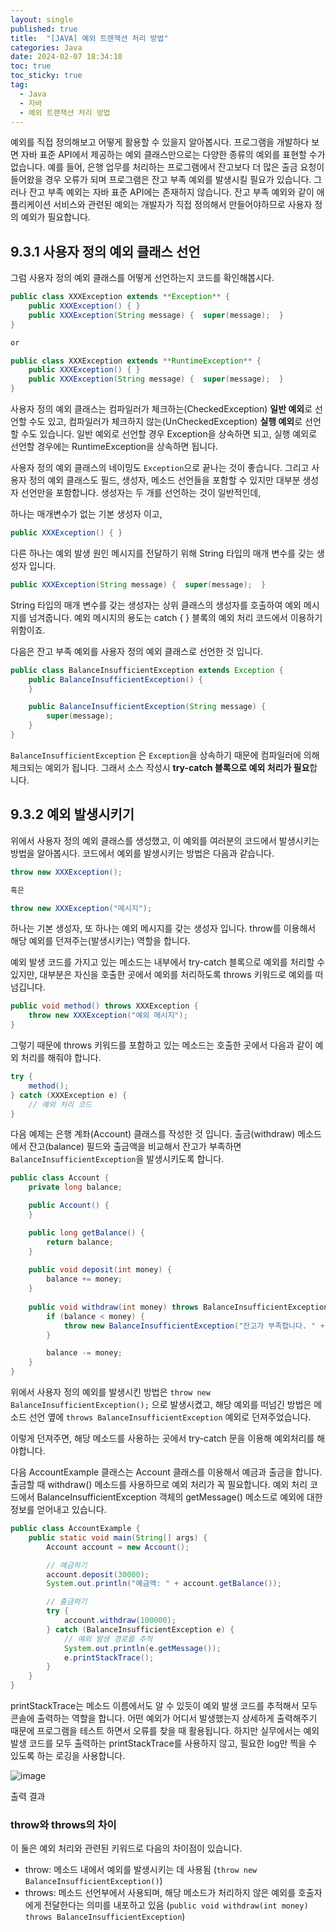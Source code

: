 ```yaml
---
layout: single
published: true
title:  "[JAVA] 예외 트랜잭션 처리 방법"
categories: Java
date: 2024-02-07 18:34:10
toc: true
toc_sticky: true
tag:   
  - Java
  - 자바
  - 예외 트랜잭션 처리 방법
---
```


예외를 직접 정의해보고 어떻게 활용할 수 있을지 알아봅시다. 
프로그램을 개발하다 보면 자바 표준 API에서 제공하는 예외 클래스만으로는 다양한 종류의 예외를 표현할 수가 없습니다. 예를 들어, 은행 업무를 처리하는 프로그램에서 잔고보다 더 많은 출금 요청이 들어왔을 경우 오류가 되며 프로그램은 잔고 부족 예외를 발생시킬 필요가 있습니다. 그러나 잔고 부족 예외는 자바 표준 API에는 존재하지 않습니다. 잔고 부족 예외와 같이 애플리케이션 서비스와 관련된 예외는 개발자가 직접 정의해서 만들어야하므로 사용자 정의 예외가 필요합니다. 

## 9.3.1 사용자 정의 예외 클래스 선언

그럼 사용자 정의 예외 클래스를 어떻게 선언하는지 코드를 확인해봅시다.

```java
public class XXXException extends **Exception** { 
	public XXXException() { }
	public XXXException(String message) {  super(message);  }
}

or 

public class XXXException extends **RuntimeException** {
	public XXXException() { }
	public XXXException(String message) {  super(message);  }
}
```

사용자 정의 예외 클래스는 컴파일러가 체크하는(CheckedException) **일반 예외**로 선언할 수도 있고, 컴파일러가 체크하지 않는(UnCheckedException) **실행 예외**로 선언할 수도 있습니다. 일반 예외로 선언할 경우 Exception을 상속하면 되고, 실행 예외로 선언할 경우에는 RuntimeException을 상속하면 됩니다. 

사용자 정의 예외 클래스의 네이밍도 `Exception`으로 끝나는 것이 좋습니다. 그리고 사용자 정의 예외 클래스도 필드, 생성자, 메소드 선언들을 포함할 수 있지만 대부분 생성자 선언만을 포함합니다. 생성자는 두 개를 선언하는 것이 일반적인데, 

하나는 매개변수가 없는 기본 생성자 이고, 

```java
public XXXException() { }
```

다른 하나는 예외 발생 원인 메시지를 전달하기 위해 String 타입의 매개 변수를 갖는 생성자 입니다. 

```java
public XXXException(String message) {  super(message);  }
```

String 타입의 매개 변수를 갖는 생성자는 상위 클래스의 생성자를 호출하여 예외 메시지를 넘겨줍니다. 예외 메시지의 용도는 catch { } 블록의 예외 처리 코드에서 이용하기 위함이죠. 

다음은 잔고 부족 예외를 사용자 정의 예외 클래스로 선언한 것 입니다.

```java
public class BalanceInsufficientException extends Exception {
	public BalanceInsufficientException() {
	}

	public BalanceInsufficientException(String message) {
		super(message);
	}
}
```

`BalanceInsufficientException` 은 `Exception`을 상속하기 때문에 컴파일러에 의해 체크되는 예외가 됩니다. 그래서 소스 작성시 **try-catch 블록으로 예외 처리가 필요**합니다. 

## 9.3.2 예외 발생시키기

위에서 사용자 정의 예외 클래스를 생성했고, 이 예외를 여러분의 코드에서 발생시키는 방법을 알아봅시다. 
코드에서 예외를 발생시키는 방법은 다음과 같습니다.

```java
throw new XXXException();

혹은

throw new XXXException("메시지");
```

하나는 기본 생성자, 또 하나는 예외 메시지를 갖는 생성자 입니다. throw를 이용해서 해당 예외를 던져주는(발생시키는) 역할을 합니다. 

예외 발생 코드를 가지고 있는 메소드는 내부에서 try-catch 블록으로 예외를 처리할 수 있지만, 대부분은 자신을 호출한 곳에서 예외를 처리하도록 throws 키워드로 예외를 떠넘깁니다. 

```java
public void method() throws XXXException {
	throw new XXXException("예외 메시지");
}
```

그렇기 때문에 throws 키워드를 포함하고 있는 메소드는 호출한 곳에서 다음과 같이 예외 처리를 해줘야 합니다.

```java
try {
	method();
} catch (XXXException e) {
	// 예외 처리 코드
}
```

다음 예제는 은행 계좌(Account) 클래스를 작성한 것 입니다. 출금(withdraw) 메소드에서 잔고(balance) 필드와 출금액을 비교해서 잔고가 부족하면 `BalanceInsufficientException`을 발생시키도록 합니다. 

```java
public class Account {
	private long balance;

	public Account() {
	}

	public long getBalance() {
		return balance;
	}
	
	public void deposit(int money) {
		balance += money;
	}
	
	public void withdraw(int money) throws BalanceInsufficientException { // 사용자 정의 예외 떠넘기기
		if (balance < money) {
			throw new BalanceInsufficientException("잔고가 부족합니다. " + (balance - money) + " 부족함");  // 사용자 정의 예외 발생 
		}

		balance -= money;
	}
}
```

위에서 사용자 정의 예외를 발생시킨 방법은 `throw new BalanceInsufficientException();` 으로 발생시켰고, 해당 예외를 떠넘긴 방법은 메소드 선언 옆에 `throws BalanceInsufficientException` 예외로 던져주었습니다. 

이렇게 던져주면, 해당 메소드를 사용하는 곳에서 try-catch 문을 이용해 예외처리를 해야합니다. 

다음 AccountExample 클래스는 Account 클래스를 이용해서 예금과 출금을 합니다. 출금할 때 withdraw() 메소드를 사용하므로 예외 처리가 꼭 필요합니다. 
예외 처리 코드에서 BalanceInsufficientException 객체의 getMessage() 메소드로 예외에 대한 정보를 얻어내고 있습니다. 

```java
public class AccountExample {
	public static void main(String[] args) {
		Account account = new Account();

		// 예금하기
		account.deposit(30000);
		System.out.println("예금액: " + account.getBalance());

		// 출금하기
		try {
			account.withdraw(100000);
		} catch (BalanceInsufficientException e) {
			// 예외 발생 경로를 추적
			System.out.println(e.getMessage());
			e.printStackTrace();
		}
	}
}
```

printStackTrace는 메소드 이름에서도 알 수 있듯이 예외 발생 코드를 추적해서 모두 콘솔에 출력하는 역할을 합니다. 어떤 예외가 어디서 발생했는지 상세하게 출력해주기 때문에 프로그램을 테스트 하면서 오류를 찾을 때 활용됩니다. 하지만 실무에서는 예외 발생 코드를 모두 출력하는 printStackTrace를 사용하지 않고, 필요한 log만 찍을 수 있도록 하는 로깅을 사용합니다. 

![image](https://github.com/BaxDailyGit/BaxDailyGit/assets/99312529/4bb92237-513e-4606-8e9e-491188fa81aa)


출력 결과

### throw와 throws의 차이

이 둘은 예외 처리와 관련된 키워드로 다음의 차이점이 있습니다.

- throw: 메소드 내에서 예외를 발생시키는 데 사용됨 (`throw new BalanceInsufficientException()`)
- throws: 메소드 선언부에서 사용되며, 해당 메소드가 처리하지 않은 예외를 호출자에게 전달한다는 의미를 내포하고 있음 (`public void withdraw(int money) throws BalanceInsufficientException`)